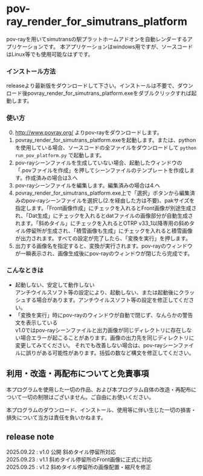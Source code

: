 # pov-ray_render_for_simutrans_platform

pov-rayを用いてsimutransの駅プラットホームアドオンを自動レンダーするアプリケーションです。
本アプリケーションはwindows用ですが、ソースコードはLinux等でも使用可能なはずです。

### インストール方法

releaseより最新版をダウンロードして下さい。インストールは不要で、ダウンロード後povray_render_for_simutrans_platform.exeをダブルクリックすれば起動します。

### 使い方

0. http://www.povray.org/ よりpov-rayをダウンロードします。
1. povray_render_for_simutrans_platform.exeを起動します。または、pythonを使用している場合、ソースコードの全ファイルをダウンロードして ```python run_pov_platform.py``` で起動します。  
2. pov-rayシーンファイルを生成していない場合、起動したウィンドウの「.povファイルを作成」を押してシーンファイルのテンプレートを作成します。作成済みの場合は3.へ  
3. pov-rayシーンファイルを編集します。編集済みの場合は4.へ  
4. povray_render_for_simutrans_platform.exe上で「選択」ボタンから編集済みのpov-rayシーンファイルを選択し(2.を経由した方は不要)、pakサイズを指定します。「Front画像作成」にチェックを入れるとFront画像が別途生成され、「Dat生成」にチェックを入れるとdatファイルの画像部分が自動生成されます。「斜めタイル」にチェックを入れるとOTRP v33_1以降専用の斜めタイル停留所が生成され、「積雪画像も生成」にチェックを入れると積雪画像が出力されます。すべての設定が完了したら、「変換を実行」を押します。
5. 出力する画像名を指定すると、変換が実行されます。pov-rayのウィンドウが一瞬表示され、画像生成後にpov-rayのウィンドウが閉じたら完成です。

### こんなときは

- 起動しない、安定して動作しない  
アンチウイルスソフト等の設定により、起動しない、または起動後にクラッシュする場合があります。アンチウイルスソフト等の設定を修正してください。
- 「変換を実行」時にpov-rayのウィンドウが自動で閉じず、なんらかの警告文を表示している  
v1.0ではpov-rayシーンファイルと出力画像が同じディレクトリに存在しない場合エラーが起こることがあります。画像の出力先を同じディレクトリに変更してみてください。
それでも改善しない場合は、pov-rayシーンファイルに誤りがある可能性があります。括弧の数など構文を修正してください。  

## 利用・改造・再配布についてと免責事項

本プログラムを使用した一切の作品、および本プログラム自体の改造・再配布について一切の制限はございません。ご自由にお使いください。

本プログラムのダウンロード、インストール、使用等に伴い生じた一切の損害・損失について当方は責任を負いかねます。

## release note

2025.09.22 : v1.0 公開 斜めタイル停留所対応  
2025.09.23 : v1.1 斜めタイル停留所のFront画像に正式に対応  
2025.09.25 : v1.2 斜めタイル停留所の画像配置・縮尺を修正
